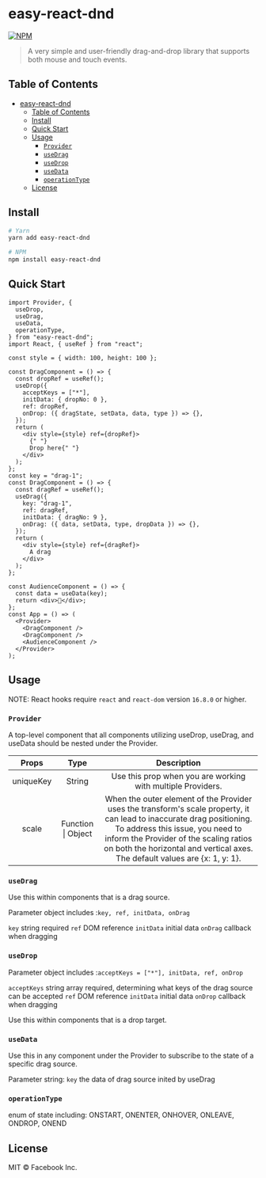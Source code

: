 # easy-react-dnd

[![NPM](https://img.shields.io/badge/npm-v1.0.0-blue)](https://www.npmjs.com/package/easy-react-dnd)

> A very simple and user-friendly drag-and-drop library that supports both mouse and touch events.

## Table of Contents

- [easy-react-dnd](#easy-react-dnd)
  - [Table of Contents](#table-of-contents)
  - [Install](#install)
  - [Quick Start](#quick-start)
  - [Usage](#usage)
    - [`Provider`](#provider)
    - [`useDrag`](#usedrag)
    - [`useDrop`](#usedrop)
    - [`useData`](#usedata)
    - [`operationType`](#operationtype)
  - [License](#license)

## Install

```bash
# Yarn
yarn add easy-react-dnd

# NPM
npm install easy-react-dnd
```

## Quick Start

```tsx
import Provider, {
  useDrop,
  useDrag,
  useData,
  operationType,
} from "easy-react-dnd";
import React, { useRef } from "react";

const style = { width: 100, height: 100 };

const DragComponent = () => {
  const dropRef = useRef();
  useDrop({
    acceptKeys = ["*"],
    initData: { dropNo: 0 },
    ref: dropRef,
    onDrop: ({ dragState, setData, data, type }) => {},
  });
  return (
    <div style={style} ref={dropRef}>
      {" "}
      Drop here{" "}
    </div>
  );
};
const key = "drag-1";
const DragComponent = () => {
  const dragRef = useRef();
  useDrag({
    key: "drag-1",
    ref: dragRef,
    initData: { dragNo: 9 },
    onDrag: ({ data, setData, type, dropData }) => {},
  });
  return (
    <div style={style} ref={dragRef}>
      A drag
    </div>
  );
};

const AudienceComponent = () => {
  const data = useData(key);
  return <div>🥺</div>;
};
const App = () => (
  <Provider>
    <DragComponent />
    <DragComponent />
    <AudienceComponent />
  </Provider>
);
```

## Usage

NOTE: React hooks require `react` and `react-dom` version `16.8.0` or higher.

### `Provider`

A top-level component that all components utilizing useDrop, useDrag, and useData should be nested under the Provider.

|   Props   |        Type        |                                                                                                                                     Description                                                                                                                                     |
| :-------: | :----------------: | :---------------------------------------------------------------------------------------------------------------------------------------------------------------------------------------------------------------------------------------------------------------------------------: |
| uniqueKey |       String       |                                                                                                             Use this prop when you are working with multiple Providers.                                                                                                             |
|   scale   | Function \| Object | When the outer element of the Provider uses the transform's scale property, it can lead to inaccurate drag positioning. To address this issue, you need to inform the Provider of the scaling ratios on both the horizontal and vertical axes. The default values are {x: 1, y: 1}. |

### `useDrag`

Use this within components that is a drag source.

Parameter object includes :`key, ref, initData, onDrag`

`key` string required
`ref` DOM reference
`initData` initial data
`onDrag` callback when dragging

### `useDrop`

Parameter object includes :`acceptKeys = ["*"], initData, ref, onDrop`

`acceptKeys` string array required, determining what keys of the drag source can be accepted
`ref` DOM reference
`initData` initial data
`onDrop` callback when dragging

Use this within components that is a drop target.

### `useData`

Use this in any component under the Provider to subscribe to the state of a specific drag source.

Parameter string: `key`
the data of drag source inited by useDrag

### `operationType`

enum of state including:
ONSTART,
ONENTER,
ONHOVER,
ONLEAVE,
ONDROP,
ONEND

## License

MIT © Facebook Inc.
